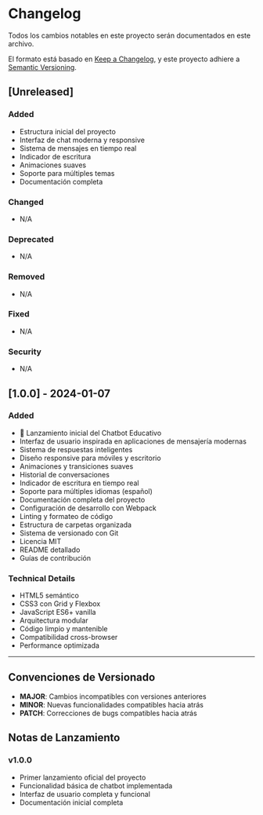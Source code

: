 # Changelog

Todos los cambios notables en este proyecto serán documentados en este archivo.

El formato está basado en [Keep a Changelog](https://keepachangelog.com/es-ES/1.0.0/),
y este proyecto adhiere a [Semantic Versioning](https://semver.org/spec/v2.0.0.html).

## [Unreleased]

### Added
- Estructura inicial del proyecto
- Interfaz de chat moderna y responsive
- Sistema de mensajes en tiempo real
- Indicador de escritura
- Animaciones suaves
- Soporte para múltiples temas
- Documentación completa

### Changed
- N/A

### Deprecated
- N/A

### Removed
- N/A

### Fixed
- N/A

### Security
- N/A

## [1.0.0] - 2024-01-07

### Added
- 🎉 Lanzamiento inicial del Chatbot Educativo
- Interfaz de usuario inspirada en aplicaciones de mensajería modernas
- Sistema de respuestas inteligentes
- Diseño responsive para móviles y escritorio
- Animaciones y transiciones suaves
- Historial de conversaciones
- Indicador de escritura en tiempo real
- Soporte para múltiples idiomas (español)
- Documentación completa del proyecto
- Configuración de desarrollo con Webpack
- Linting y formateo de código
- Estructura de carpetas organizada
- Sistema de versionado con Git
- Licencia MIT
- README detallado
- Guías de contribución

### Technical Details
- HTML5 semántico
- CSS3 con Grid y Flexbox
- JavaScript ES6+ vanilla
- Arquitectura modular
- Código limpio y mantenible
- Compatibilidad cross-browser
- Performance optimizada

---

## Convenciones de Versionado

- **MAJOR**: Cambios incompatibles con versiones anteriores
- **MINOR**: Nuevas funcionalidades compatibles hacia atrás
- **PATCH**: Correcciones de bugs compatibles hacia atrás

## Notas de Lanzamiento

### v1.0.0
- Primer lanzamiento oficial del proyecto
- Funcionalidad básica de chatbot implementada
- Interfaz de usuario completa y funcional
- Documentación inicial completa 